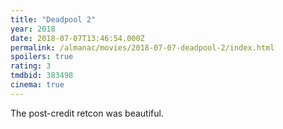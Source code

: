```yaml
---
title: "Deadpool 2"
year: 2018
date: 2018-07-07T13:46:54.000Z
permalink: /almanac/movies/2018-07-07-deadpool-2/index.html
spoilers: true
rating: 3
tmdbid: 383498
cinema: true
---
```


The post-credit retcon was beautiful.